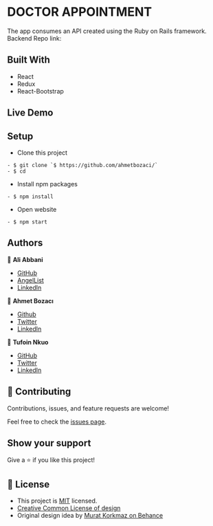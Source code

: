 # DOCTOR APPOINTMENT 
<!-- Add screenshot, add description of website etc-->

The app consumes an API created using the Ruby on Rails framework. 
Backend Repo link: 


## Built With

- React
- Redux
- React-Bootstrap

## Live Demo

[]()


## Setup
- Clone this project
```
- $ git clone `$ https://github.com/ahmetbozaci/`
- $ cd 
```
- Install npm packages
```
- $ npm install
```
- Open website
```
- $ npm start
```
## Authors

👤 **Ali Abbani**
- [GitHub](https://github.com/aliabbani)
- [AngelList](https://angel.co/u/ali-abbani)
- [LinkedIn](https://www.linkedin.com/in/ali-abbani-8b6246150/)

👤 **Ahmet Bozacı**
- [Github](https://github.com/ahmetbozaci)
- [Twitter](https://twitter.com/ahmtbozaci)
- [LinkedIn](https://www.linkedin.com/in/ahmetbozaci/)

👤 **Tufoin Nkuo**
- [GitHub](https://github.com/tufoinnkuo10)
- [Twitter](https://twitter.com/itztenten)
- [LinkedIn](https://www.linkedin.com/in/tufoin-nkuo-3b272320b)


## 🤝 Contributing

Contributions, issues, and feature requests are welcome!

Feel free to check the [issues page](../../issues/).

## Show your support

Give a ⭐️ if you like this project!

## 📝 License

* This project is [MIT](./LICENSE) licensed.
* [Creative Common License of design](https://creativecommons.org/licenses/by-nc/4.0/)
* Original design idea by [Murat Korkmaz on Behance](https://www.behance.net/gallery/26425031/Vespa-Responsive-Redesign)
